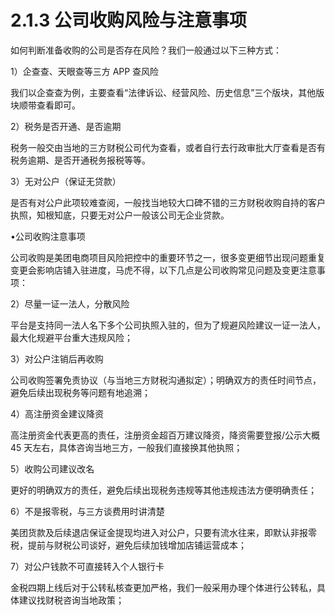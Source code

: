 # 2.1.3 公司收购风险与注意事项

如何判断准备收购的公司是否存在风险？我们一般通过以下三种方式：

1）企查查、天眼查等三方 APP 查风险

我们以企查查为例，主要查看“法律诉讼、经营风险、历史信息”三个版块，其他版块顺带查看即可。

2）税务是否开通、是否逾期

税务一般交由当地的三方财税公司代为查看，或者自行去行政审批大厅查看是否有税务逾期、是否开通税务报税等等。

3）无对公户（保证无贷款）

是否有对公户此项较难查阅，一般找当地较大口碑不错的三方财税收购自持的客户执照，知根知底，只要无对公户一般该公司无企业贷款。

•公司收购注意事项

公司收购是美团电商项目风险把控中的重要环节之一，很多变更细节出现问题重复变更会影响店铺入驻进度，马虎不得，以下几点是公司收购常见问题及变更注意事项：

2）尽量一证一法人，分散风险

平台是支持同一法人名下多个公司执照入驻的，但为了规避风险建议一证一法人，最大化规避平台重大违规风险；

3）对公户注销后再收购

公司收购签署免责协议（与当地三方财税沟通拟定）；明确双方的责任时间节点，避免后续出现税务等问题有地追溯；

4）高注册资金建议降资

高注册资金代表更高的责任，注册资金超百万建议降资，降资需要登报/公示大概 45 天左右，具体咨询当地三方，一般我们直接换其他执照；

5）收购公司建议改名

更好的明确双方的责任，避免后续出现税务违规等其他违规违法方便明确责任；

6）不是报零税，与三方谈费用时讲清楚

美团货款及后续退店保证金提现均进入对公户，只要有流水往来，即默认非报零税，提前与财税公司谈好，避免后续加钱增加店铺运营成本；

7）对公户钱款不可直接转入个人银行卡

金税四期上线后对于公转私核查更加严格，我们一般采用办理个体进行公转私，具体建议找财税咨询当地政策；